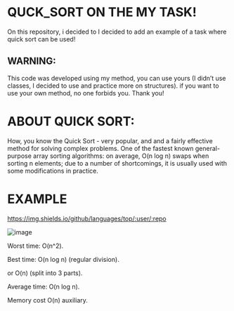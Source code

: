# QUCK_SORT ON THE MY TASK!
On this repository, i decided to I decided to add an example of a task where quick sort can be used!
## WARNING:
This code was developed using my method, you can use yours (I didn’t use classes, I decided to use and practice more on structures). if you want to use your own method, no one forbids you. Thank you!

# ABOUT QUICK SORT:
How, you know the Quick Sort - very popular, and and a fairly effective method for solving complex problems. One of the fastest known general-purpose array sorting algorithms: on average, O(n log ⁡n) swaps when sorting n elements; due to a number of shortcomings, it is usually used with some modifications in practice.
# EXAMPLE

https://img.shields.io/github/languages/top/:user/:repo


![image](https://miro.medium.com/v2/resize:fit:600/0*PCmwitk8VtXnJBoq.)

Worst time: O(n^2).

Best time: O(n log n) (regular division).

or O(n) (split into 3 parts).

Average time: O(n log n).

Memory cost O(n) auxiliary.
